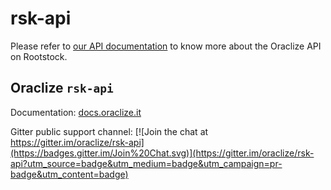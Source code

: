 # rsk-api

Please refer to [our API documentation](http://docs.oraclize.it/#rootstock) to know more about the Oraclize API on Rootstock.

## Oraclize `rsk-api`

Documentation: [docs.oraclize.it](http://docs.oraclize.it/#rootstock)

Gitter public support channel: 
[![Join the chat at https://gitter.im/oraclize/rsk-api](https://badges.gitter.im/Join%20Chat.svg)](https://gitter.im/oraclize/rsk-api?utm_source=badge&utm_medium=badge&utm_campaign=pr-badge&utm_content=badge)

